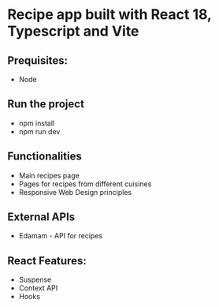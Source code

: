 # Recipe app built with React 18, Typescript and Vite

## Prequisites:

- Node

## Run the project

- npm install
- npm run dev

## Functionalities

- Main recipes page
- Pages for recipes from different cuisines
- Responsive Web Design principles

## External APIs

- Edamam - API for recipes

## React Features:

- Suspense
- Context API
- Hooks
